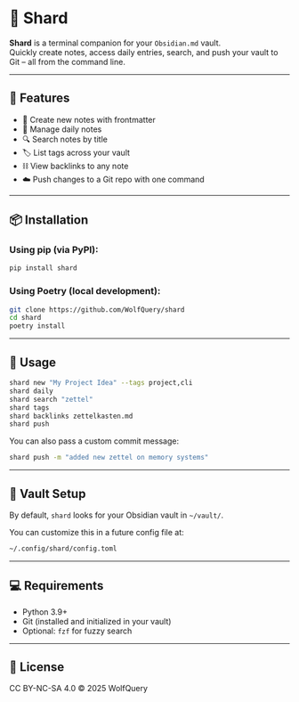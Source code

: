# 🧩 Shard

**Shard** is a terminal companion for your `Obsidian.md` vault.  
Quickly create notes, access daily entries, search, and push your vault to Git – all from the command line.

---

## 🚀 Features

- 📄 Create new notes with frontmatter
- 📅 Manage daily notes
- 🔍 Search notes by title
- 🏷️ List tags across your vault
- ⛓️ View backlinks to any note
- ☁️ Push changes to a Git repo with one command

---

## 📦 Installation

### Using pip (via PyPI):

```bash
pip install shard
````

### Using Poetry (local development):

```bash
git clone https://github.com/WolfQuery/shard
cd shard
poetry install
```

---

## 🔧 Usage

```bash
shard new "My Project Idea" --tags project,cli
shard daily
shard search "zettel"
shard tags
shard backlinks zettelkasten.md
shard push
```

You can also pass a custom commit message:

```bash
shard push -m "added new zettel on memory systems"
```

---

## 📂 Vault Setup

By default, `shard` looks for your Obsidian vault in `~/vault/`.

You can customize this in a future config file at:

```bash
~/.config/shard/config.toml
```

---

## 💻 Requirements

* Python 3.9+
* Git (installed and initialized in your vault)
* Optional: `fzf` for fuzzy search

---

## 📖 License

CC BY-NC-SA 4.0 © 2025 WolfQuery
